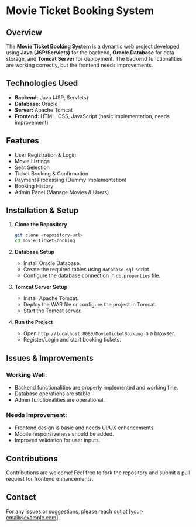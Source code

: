 # Movie Ticket Booking System

## Overview
The **Movie Ticket Booking System** is a dynamic web project developed using **Java (JSP/Servlets)** for the backend, **Oracle Database** for data storage, and **Tomcat Server** for deployment. The backend functionalities are working correctly, but the frontend needs improvements.

## Technologies Used
- **Backend:** Java (JSP, Servlets)
- **Database:** Oracle
- **Server:** Apache Tomcat
- **Frontend:** HTML, CSS, JavaScript (basic implementation, needs improvement)

## Features
- User Registration & Login
- Movie Listings
- Seat Selection
- Ticket Booking & Confirmation
- Payment Processing (Dummy Implementation)
- Booking History
- Admin Panel (Manage Movies & Users)

## Installation & Setup
1. **Clone the Repository**
   ```sh
   git clone <repository-url>
   cd movie-ticket-booking
   ```
2. **Database Setup**
   - Install Oracle Database.
   - Create the required tables using `database.sql` script.
   - Configure the database connection in `db.properties` file.

3. **Tomcat Server Setup**
   - Install Apache Tomcat.
   - Deploy the WAR file or configure the project in Tomcat.
   - Start the Tomcat server.

4. **Run the Project**
   - Open `http://localhost:8080/MovieTicketBooking` in a browser.
   - Register/Login and start booking tickets.

## Issues & Improvements
### Working Well:
- Backend functionalities are properly implemented and working fine.
- Database operations are stable.
- Admin functionalities are operational.

### Needs Improvement:
- Frontend design is basic and needs UI/UX enhancements.
- Mobile responsiveness should be added.
- Improved validation for user inputs.

## Contributions
Contributions are welcome! Feel free to fork the repository and submit a pull request for frontend enhancements.

## Contact
For any issues or suggestions, please reach out at [your-email@example.com].

